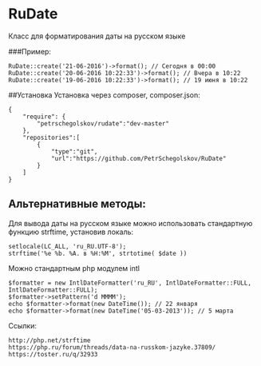 # RuDate
Класс для форматирования даты на русском языке

###Пример:
```
RuDate::create('21-06-2016')->format(); // Сегодня в 00:00
RuDate::create('20-06-2016 10:22:33')->format(); // Вчера в 10:22
RuDate::create('19-06-2016 10:22:33')->format(); // 19 июня в 10:22
```

##Установка
Установка через composer, composer.json:

```
{
    "require": {
        "petrschegolskov/rudate":"dev-master"
    },
    "repositories":[
        {
            "type":"git",
            "url":"https://github.com/PetrSchegolskov/RuDate"
        }
    ]
}
```

## Альтернативные методы:

Для вывода даты на русском языке можно использовать стандартную функцию strftime, установив локаль: 

```
setlocale(LC_ALL, 'ru_RU.UTF-8');
strftime('%e %b. %A. в %H:%M', strtotime( $date ))
```

Можно стандартным php модулем intl

```
$formatter = new IntlDateFormatter('ru_RU', IntlDateFormatter::FULL, IntlDateFormatter::FULL);
$formatter->setPattern('d MMMM');
echo $formatter->format(new DateTime()); // 22 января
echo $formatter->format(new DateTime('05-03-2013')); // 5 марта
```

Ссылки:
```
http://php.net/strftime
https://php.ru/forum/threads/data-na-russkom-jazyke.37809/
https://toster.ru/q/32933
```
